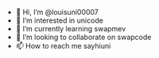 - 👋 Hi, I’m @louisuni00007
- 👀 I’m interested in unicode
- 🌱 I’m currently learning swapmev
- 💞️ I’m looking to collaborate on swapcode
- 📫 How to reach me sayhiuni

<!---
louisuni00007/louisuni00007 is a ✨ special ✨ repository because its `README.md` (this file) appears on your GitHub profile.
You can click the Preview link to take a look at your changes.
--->
